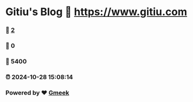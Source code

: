 # Gitiu's Blog :link: https://www.gitiu.com 
### :page_facing_up: [2](https://www.gitiu.com/tag.html) 
### :speech_balloon: 0 
### :hibiscus: 5400 
### :alarm_clock: 2024-10-28 15:08:14 
### Powered by :heart: [Gmeek](https://github.com/Meekdai/Gmeek)

